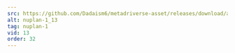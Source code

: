 ```yaml
---
src: https://github.com/Dadaism6/metadriverse-asset/releases/download/assetsv1.0.2/nuplan-1_13.mp4
alt: nuplan-1_13
tag: nuplan-1
vid: 13
order: 32
---
```

